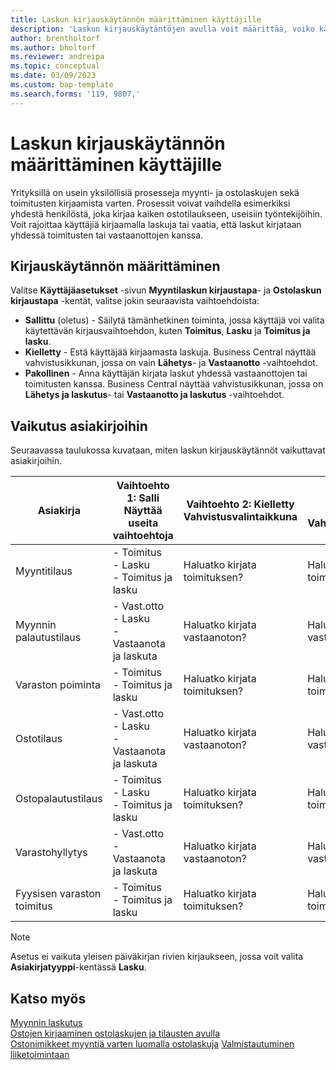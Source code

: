 ```yaml
---
title: Laskun kirjauskäytännön määrittäminen käyttäjille
description: 'Laskun kirjauskäytäntöjen avulla voit määrittää, voiko käyttäjä kirjata myynti- ja ostolaskuja.'
author: brentholtorf
ms.author: bholtorf
ms.reviewer: andreipa
ms.topic: conceptual
ms.date: 03/09/2023
ms.custom: bap-template
ms.search.forms: '119, 9807,'
---
```


# <a name="define-an-invoice-posting-policy-for-users"></a><a name="define-an-invoice-posting-policy-for-users"></a><a name="define-an-invoice-posting-policy-for-users"></a>Laskun kirjauskäytännön määrittäminen käyttäjille

Yrityksillä on usein yksilöllisiä prosesseja myynti- ja ostolaskujen sekä toimitusten kirjaamista varten. Prosessit voivat vaihdella esimerkiksi yhdestä henkilöstä, joka kirjaa kaiken ostotilaukseen, useisiin työntekijöihin. Voit rajoittaa käyttäjiä kirjaamalla laskuja tai vaatia, että laskut kirjataan yhdessä toimitusten tai vastaanottojen kanssa.

## <a name="to-specify-a-posting-policy"></a><a name="to-specify-a-posting-policy"></a><a name="to-specify-a-posting-policy"></a>Kirjauskäytännön määrittäminen

Valitse **Käyttäjäasetukset** -sivun **Myyntilaskun kirjaustapa**- ja **Ostolaskun kirjaustapa** -kentät, valitse jokin seuraavista vaihtoehdoista:

* **Sallittu** (oletus) - Säilytä tämänhetkinen toiminta, jossa käyttäjä voi valita käytettävän kirjausvaihtoehdon, kuten **Toimitus**, **Lasku** ja **Toimitus ja lasku**. 
* **Kielletty** - Estä käyttäjää kirjaamasta laskuja. Business Central näyttää vahvistusikkunan, jossa on vain **Lähetys**- ja **Vastaanotto** -vaihtoehdot.
* **Pakollinen** - Anna käyttäjän kirjata laskut yhdessä vastaanottojen tai toimitusten kanssa. Business Central näyttää vahvistusikkunan, jossa on **Lähetys ja laskutus**- tai **Vastaanotto ja laskutus** -vaihtoehdot.

## <a name="effect-on-documents"></a><a name="effect-on-documents"></a><a name="effect-on-documents"></a>Vaikutus asiakirjoihin

Seuraavassa taulukossa kuvataan, miten laskun kirjauskäytännöt vaikuttavat asiakirjoihin.

|Asiakirja | Vaihtoehto 1: Salli <br>Näyttää useita vaihtoehtoja| Vaihtoehto 2: Kielletty <br>Vahvistusvalintaikkuna | Vaihtoehto 3: Pakollinen <br>Vahvistusvalintaikkuna|
|--|--|--|--|
|Myyntitilaus |- Toimitus <br>- Lasku <br>- Toimitus ja lasku |Haluatko kirjata toimituksen? |Haluatko kirjata toimituksen ja laskun?|
|Myynnin palautustilaus |- Vast.otto <br>- Lasku <br>- Vastaanota ja laskuta |Haluatko kirjata vastaanoton? |Haluatko kirjata vastaanoton ja laskun?|
|Varaston poiminta |- Toimitus <br>- Toimitus ja lasku |Haluatko kirjata toimituksen? |Haluatko kirjata toimituksen ja laskun?|
|Ostotilaus |- Vast.otto <br>- Lasku <br>- Vastaanota ja laskuta |Haluatko kirjata vastaanoton? |Haluatko kirjata vastaanoton ja laskun?|
|Ostopalautustilaus |- Toimitus <br>- Lasku <br>- Toimitus ja lasku |Haluatko kirjata toimituksen? |Haluatko kirjata toimituksen ja laskun?|
|Varastohyllytys |- Vast.otto <br>- Vastaanota ja laskuta |Haluatko kirjata vastaanoton? |Haluatko kirjata vastaanoton ja laskun?|
|Fyysisen varaston toimitus |- Toimitus <br>- Toimitus ja lasku | Haluatko kirjata toimituksen? |Haluatko kirjata toimituksen ja laskun?|

   > [!Note]
   > Asetus ei vaikuta yleisen päiväkirjan rivien kirjaukseen, jossa voit valita **Asiakirjatyyppi**-kentässä **Lasku**.

## <a name="see-also"></a><a name="see-also"></a><a name="see-also"></a>Katso myös

[Myynnin laskutus](sales-how-invoice-sales.md)  
[Ostojen kirjaaminen ostolaskujen ja tilausten avulla](purchasing-how-record-purchases.md)  
[Ostonimikkeet myyntiä varten luomalla ostolaskuja](purchasing-how-purchase-products-sale.md)
[Valmistautuminen liiketoimintaan](ui-get-ready-business.md)  
